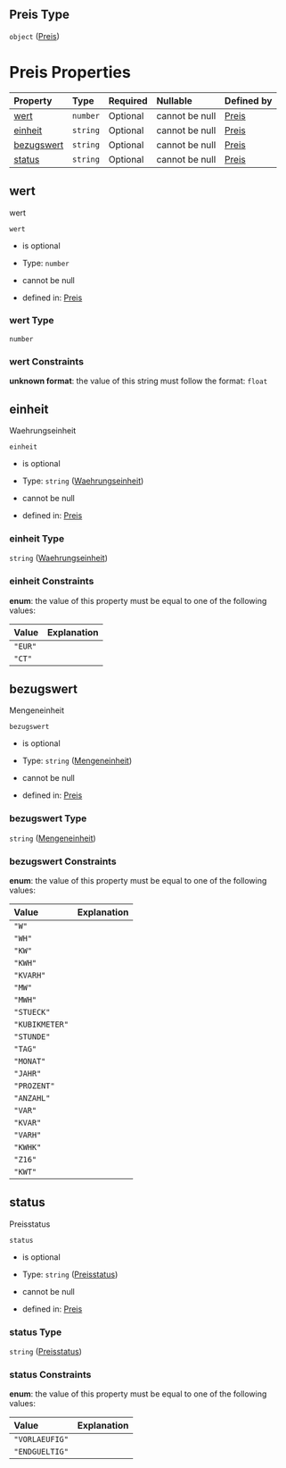 ## Preis Type

`object` ([Preis](preis.md))

# Preis Properties

| Property                  | Type     | Required | Nullable       | Defined by                                                                                                                                                       |
| :------------------------ | :------- | :------- | :------------- | :--------------------------------------------------------------------------------------------------------------------------------------------------------------- |
| [wert](#wert)             | `number` | Optional | cannot be null | [Preis](preis-properties-wert.md "https://raw.githubusercontent.com/conuti-gmbh/bo4e-schema/master/schemas/v1/com/Preis.schema.json#/properties/wert")           |
| [einheit](#einheit)       | `string` | Optional | cannot be null | [Preis](waehrungseinheit.md "https://raw.githubusercontent.com/conuti-gmbh/bo4e-schema/master/schemas/v1/enum/Waehrungseinheit.schema.json#/properties/einheit") |
| [bezugswert](#bezugswert) | `string` | Optional | cannot be null | [Preis](mengeneinheit.md "https://raw.githubusercontent.com/conuti-gmbh/bo4e-schema/master/schemas/v1/enum/Mengeneinheit.schema.json#/properties/bezugswert")    |
| [status](#status)         | `string` | Optional | cannot be null | [Preis](preisstatus.md "https://raw.githubusercontent.com/conuti-gmbh/bo4e-schema/master/schemas/v1/enum/Preisstatus.schema.json#/properties/status")            |

## wert

wert

`wert`

*   is optional

*   Type: `number`

*   cannot be null

*   defined in: [Preis](preis-properties-wert.md "https://raw.githubusercontent.com/conuti-gmbh/bo4e-schema/master/schemas/v1/com/Preis.schema.json#/properties/wert")

### wert Type

`number`

### wert Constraints

**unknown format**: the value of this string must follow the format: `float`

## einheit

Waehrungseinheit

`einheit`

*   is optional

*   Type: `string` ([Waehrungseinheit](waehrungseinheit.md))

*   cannot be null

*   defined in: [Preis](waehrungseinheit.md "https://raw.githubusercontent.com/conuti-gmbh/bo4e-schema/master/schemas/v1/enum/Waehrungseinheit.schema.json#/properties/einheit")

### einheit Type

`string` ([Waehrungseinheit](waehrungseinheit.md))

### einheit Constraints

**enum**: the value of this property must be equal to one of the following values:

| Value   | Explanation |
| :------ | :---------- |
| `"EUR"` |             |
| `"CT"`  |             |

## bezugswert

Mengeneinheit

`bezugswert`

*   is optional

*   Type: `string` ([Mengeneinheit](mengeneinheit.md))

*   cannot be null

*   defined in: [Preis](mengeneinheit.md "https://raw.githubusercontent.com/conuti-gmbh/bo4e-schema/master/schemas/v1/enum/Mengeneinheit.schema.json#/properties/bezugswert")

### bezugswert Type

`string` ([Mengeneinheit](mengeneinheit.md))

### bezugswert Constraints

**enum**: the value of this property must be equal to one of the following values:

| Value          | Explanation |
| :------------- | :---------- |
| `"W"`          |             |
| `"WH"`         |             |
| `"KW"`         |             |
| `"KWH"`        |             |
| `"KVARH"`      |             |
| `"MW"`         |             |
| `"MWH"`        |             |
| `"STUECK"`     |             |
| `"KUBIKMETER"` |             |
| `"STUNDE"`     |             |
| `"TAG"`        |             |
| `"MONAT"`      |             |
| `"JAHR"`       |             |
| `"PROZENT"`    |             |
| `"ANZAHL"`     |             |
| `"VAR"`        |             |
| `"KVAR"`       |             |
| `"VARH"`       |             |
| `"KWHK"`       |             |
| `"Z16"`        |             |
| `"KWT"`        |             |

## status

Preisstatus

`status`

*   is optional

*   Type: `string` ([Preisstatus](preisstatus.md))

*   cannot be null

*   defined in: [Preis](preisstatus.md "https://raw.githubusercontent.com/conuti-gmbh/bo4e-schema/master/schemas/v1/enum/Preisstatus.schema.json#/properties/status")

### status Type

`string` ([Preisstatus](preisstatus.md))

### status Constraints

**enum**: the value of this property must be equal to one of the following values:

| Value          | Explanation |
| :------------- | :---------- |
| `"VORLAEUFIG"` |             |
| `"ENDGUELTIG"` |             |
